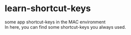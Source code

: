 # learn-shortcut-keys
some app shortcut-keys in the MAC environment  
In here, you can find some shortcut-keys you always used.
